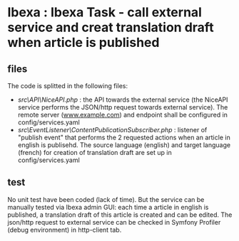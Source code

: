 # Ibexa : Ibexa Task - call external service and creat translation draft when article is published


## files
The code is splitted in the following files:
* _src\API\NiceAPI.php_ : the API towards the external service (the NiceAPI service performs the JSON/http request towards external service). The remote server (www.example.com) and endpoint shall be configured in config/services.yaml
* _src\EventListener\ContentPublicationSubscriber.php_ : listener of "publish event" that performs the 2 requested actions when an article in english is publisehd. The source language (english) and target language (french) for creation of translation draft are set up in config/services.yaml


## test
No unit test have been coded (lack of time). But the service can be manually tested via Ibexa admin GUI: each time a article in english is published, a translation draft of this article is created and can be edited. The json/http request to external service can be checked in Symfony Profiler (debug environment) in http-client tab.